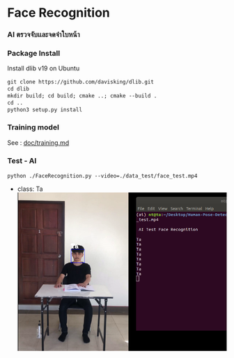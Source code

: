 # Face Recognition

### AI ตรวจจับเเละจดจำใบหน้า

### Package Install

Install dlib v19 on Ubuntu
```
git clone https://github.com/davisking/dlib.git
cd dlib
mkdir build; cd build; cmake ..; cmake --build .
cd ..
python3 setup.py install
```

### Training model

See : [doc/training.md](./doc/training.md)

### Test - AI  
```
python ./FaceRecognition.py --video=./data_test/face_test.mp4
```
   - class: Ta 
     <img src="./markdown/face_ta.png">




